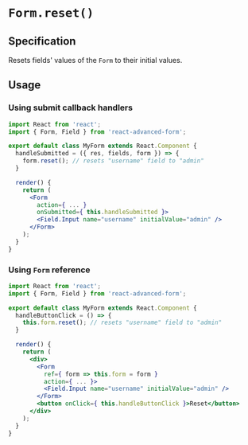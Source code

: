 # `Form.reset()`

## Specification
Resets fields' values of the `Form` to their initial values.

## Usage
### Using submit callback handlers
```jsx
import React from 'react';
import { Form, Field } from 'react-advanced-form';

export default class MyForm extends React.Component {
  handleSubmitted = ({ res, fields, form }) => {
    form.reset(); // resets "username" field to "admin"
  }

  render() {
    return (
      <Form
        action={ ... }
        onSubmitted={ this.handleSubmitted }>
        <Field.Input name="username" initialValue="admin" />
      </Form>
    );
  }
}
```

### Using `Form` reference
```jsx
import React from 'react';
import { Form, Field } from 'react-advanced-form';

export default class MyForm extends React.Component {
  handleButtonClick = () => {
    this.form.reset(); // resets "username" field to "admin"
  }

  render() {
    return (
      <div>
        <Form
          ref={ form => this.form = form }
          action={ ... }>
          <Field.Input name="username" initialValue="admin" />
        </Form>
        <button onClick={ this.handleButtonClick }>Reset</button>
      </div>
    );
  }
}
```
